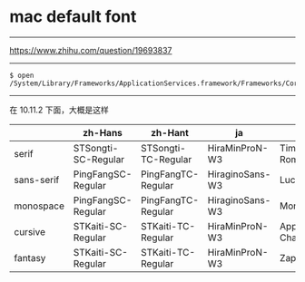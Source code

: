 # mac default font

---

https://www.zhihu.com/question/19693837

---

```
$ open /System/Library/Frameworks/ApplicationServices.framework/Frameworks/CoreText.framework/Resources/DefaultFontFallbacks.plist
```

---

在 10.11.2 下面，大概是这样

|            | zh-Hans             | zh-Hant             | ja              | en             |
| -          | -                   | -                   | -               | -              |
| serif      | STSongti-SC-Regular | STSongti-TC-Regular | HiraMinProN-W3  | Times-Roman    |
| sans-serif | PingFangSC-Regular  | PingFangTC-Regular  | HiraginoSans-W3 | LucidaGrande   |
| monospace  | PingFangSC-Regular  | PingFangTC-Regular  | HiraginoSans-W3 | Monoca         |
| cursive    | STKaiti-SC-Regular  | STKaiti-TC-Regular  | HiraMinProN-W3  | Apple-Chancery |
| fantasy    | STKaiti-SC-Regular  | STKaiti-TC-Regular  | HiraMinProN-W3  | Zapfino        |
